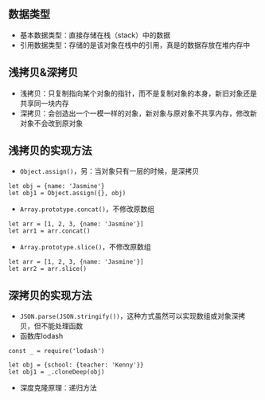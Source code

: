 ## 数据类型 ##
* 基本数据类型：直接存储在栈（stack）中的数据
* 引用数据类型：存储的是该对象在栈中的引用，真是的数据存放在堆内存中
## 浅拷贝&深拷贝 ##
* 浅拷贝：只复制指向某个对象的指针，而不是复制对象的本身，新旧对象还是共享同一块内存
* 深拷贝：会创造出一个一模一样的对象，新对象与原对象不共享内存，修改新对象不会改到原对象

## 浅拷贝的实现方法 ##
* `Object.assign()`，另：当对象只有一层的时候，是深拷贝
```
let obj = {name: 'Jasmine'}
let obj1 = Object.assign({}, obj)
```
* `Array.prototype.concat()`，不修改原数组
```
let arr = [1, 2, 3, {name: 'Jasmine'}]
let arr1 = arr.concat()
```
* `Array.prototype.slice()`，不修改原数组
```
let arr = [1, 2, 3, {name: 'Jasmine'}]
let arr2 = arr.slice()
```

## 深拷贝的实现方法 ##
* `JSON.parse(JSON.stringify())`，这种方式虽然可以实现数组或对象深拷贝，但不能处理函数
* 函数库lodash
```
const _ = require('lodash')

let obj = {school: {teacher: 'Kenny'}}
let obj1 = _.cloneDeep(obj)
```
* 深度克隆原理：递归方法
